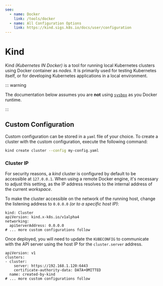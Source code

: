 ```yaml
---
see:
  - name: Docker
    link: /tools/docker
  - name: All Configuration Options
    link: https://kind.sigs.k8s.io/docs/user/configuration
---
```


# Kind

Kind *(Kubernetes IN Docker)* is a tool for running local Kubernetes clusters using
Docker container as *nodes*.
It is primarily used for testing Kubernetes itself, or for developing Kubernetes
applications in a local environment.

::: warning

The documentation below assumes you are **not** using [`sysbox`][sysbox] as you Docker
runtime.

:::

## Custom Configuration

Custom configuration can be stored in a `yaml` file of your choice.
To create a cluster with the custom configuration, execute the following command:

```sh
kind create cluster --config my-config.yaml
```

### Cluster IP

For security reasons, a *kind* cluster is configured by default to be accessible at
`127.0.0.1`.
When using a remote Docker engine, it's necessary to adjust this setting, as the IP
address resolves to the internal address of the current *workspace*.

To make the cluster accessible on the network of the running host, change the listening
address to `0.0.0.0` *(or to a specific host IP)*:

```yaml{4}
kind: Cluster
apiVersion: kind.x-k8s.io/v1alpha4
networking:
  apiServerAddress: 0.0.0.0
# ... more custom configurations follow
```

Once deployed, you will need to update the `KUBECONFIG` to communicate with the API server
using the host IP for the `cluster.server` address.

```yaml{4}
apiVersion: v1
clusters:
- cluster:
    server: https://192.168.1.120:6443
    certificate-authority-data: DATA+OMITTED
  name: created-by-kind
# ... more custom configurations follow
```

[sysbox]: /tools/docker#_1-use-sysbox-suggested
